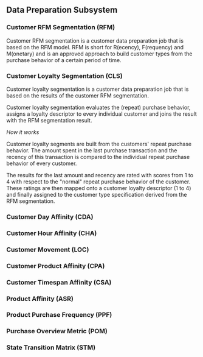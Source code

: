 
## Data Preparation Subsystem

### Customer RFM Segmentation (RFM)

Customer RFM segmentation is a customer data preparation job that is based on the RFM model. 
RFM is short for R(ecency), F(requency) and M(onetary) and is an approved approach to build 
customer types from the purchase behavior of a certain period of time.

### Customer Loyalty Segmentation (CLS)

Customer loyalty segmentation is a customer data preparation job that is based on the 
results of the customer RFM segmentation. 

Customer loyalty segmentation evaluates the (repeat) purchase behavior, assigns a loyalty 
descriptor to every individual customer and joins the result with the RFM segmentation result.

*How it works*

Customer loyalty segments are built from the customers' repeat purchase behavior. The amount
spent in the last purchase transaction and the recency of this transaction is compared to the
individual repeat purchase behavior of every customer.

The results for the last amount and recency are rated with scores from 1 to 4 with respect to 
the "normal" repeat purchase behavior of the customer. These ratings are then mapped onto a 
customer loyalty descriptor (1 to 4) and finally assigned to the customer type specification 
derived from the RFM segmentation.

### Customer Day Affinity (CDA)

### Customer Hour Affinity (CHA)

### Customer Movement (LOC)

### Customer Product Affinity (CPA)

### Customer Timespan Affinity (CSA)

### Product Affinity (ASR)

### Product Purchase Frequency (PPF)

### Purchase Overview Metric (POM)

### State Transition Matrix (STM)



